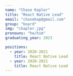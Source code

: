 ```yaml
---
name: "Chase Kapler"
title: "React Native Lead"
email: "chasekap@gmail.com"
group: "board"
img: "ckapler.jpg"
pronouns: "he/him"
graduating_year: 2023

positions:
  - year: 2020-2021
    title: React Native Lead
  - year: 2020-2021
    title: React Native Lead
---
```

